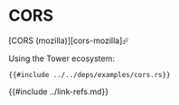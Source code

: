 # CORS

[CORS (mozilla)][cors-mozilla]⮳

Using the Tower ecosystem:

```rust,editable,ignore,noplayground
{{#include ../../deps/examples/cors.rs}}
```

{{#include ../link-refs.md}}
